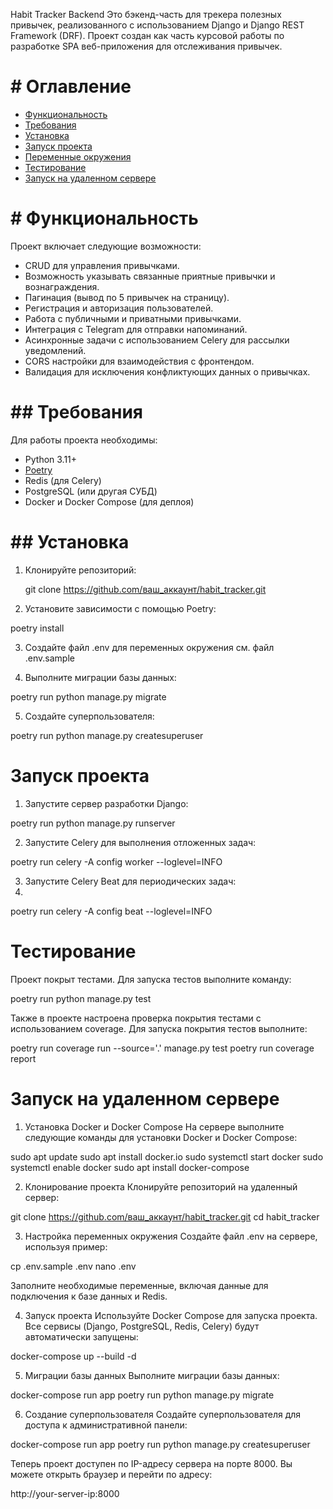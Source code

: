 Habit Tracker Backend
Это бэкенд-часть для трекера полезных привычек, 
реализованного с использованием Django и Django REST Framework (DRF). 
Проект создан как часть курсовой работы по разработке SPA веб-приложения для отслеживания привычек.

# **# Оглавление**

- [Функциональность](#Функциональность)
- [Требования](#Требования)
- [Установка](#Установка)
- [Запуск проекта](#Запуск-проекта)
- [Переменные окружения](#Переменные-окружения)
- [Тестирование](#Тестирование)
- [Запуск на удаленном сервере](#Тестирование)

# ****# Функциональность****

Проект включает следующие возможности:

- CRUD для управления привычками.
- Возможность указывать связанные приятные привычки и вознаграждения.
- Пагинация (вывод по 5 привычек на страницу).
- Регистрация и авторизация пользователей.
- Работа с публичными и приватными привычками.
- Интеграция с Telegram для отправки напоминаний.
- Асинхронные задачи с использованием Celery для рассылки уведомлений.
- CORS настройки для взаимодействия с фронтендом.
- Валидация для исключения конфликтующих данных о привычках.

# **## Требования**

Для работы проекта необходимы:

- Python 3.11+
- [Poetry](https://python-poetry.org/)
- Redis (для Celery)
- PostgreSQL (или другая СУБД)
- Docker и Docker Compose (для деплоя)

# **## Установка**

1. Клонируйте репозиторий:

   git clone https://github.com/ваш_аккаунт/habit_tracker.git

2. Установите зависимости с помощью Poetry:

poetry install

3. Создайте файл .env для переменных окружения см. файл .env.sample

4. Выполните миграции базы данных:

poetry run python manage.py migrate

5. Создайте суперпользователя:

poetry run python manage.py createsuperuser

# **Запуск проекта**

1. Запустите сервер разработки Django:

poetry run python manage.py runserver

2. Запустите Celery для выполнения отложенных задач:

poetry run celery -A config worker --loglevel=INFO

3. Запустите Celery Beat для периодических задач:
4. 
poetry run celery -A config beat --loglevel=INFO

# **Тестирование**

Проект покрыт тестами. Для запуска тестов выполните команду:

poetry run python manage.py test

Также в проекте настроена проверка покрытия тестами с использованием coverage. 
Для запуска покрытия тестов выполните:

poetry run coverage run --source='.' manage.py test
poetry run coverage report

# **Запуск на удаленном сервере**

1. Установка Docker и Docker Compose
На сервере выполните следующие команды для установки Docker и Docker Compose:

sudo apt update
sudo apt install docker.io
sudo systemctl start docker
sudo systemctl enable docker
sudo apt install docker-compose

2. Клонирование проекта
Клонируйте репозиторий на удаленный сервер:

git clone https://github.com/ваш_аккаунт/habit_tracker.git
cd habit_tracker

3. Настройка переменных окружения
Создайте файл .env на сервере, используя пример:

cp .env.sample .env
nano .env

Заполните необходимые переменные, включая данные для подключения к базе данных и Redis.

4. Запуск проекта
Используйте Docker Compose для запуска проекта. Все сервисы (Django, PostgreSQL, Redis, Celery) будут автоматически запущены:

docker-compose up --build -d


5. Миграции базы данных
Выполните миграции базы данных:

docker-compose run app poetry run python manage.py migrate

6. Создание суперпользователя
Создайте суперпользователя для доступа к административной панели:

docker-compose run app poetry run python manage.py createsuperuser

Теперь проект доступен по IP-адресу сервера на порте 8000. Вы можете открыть браузер и перейти по адресу:

http://your-server-ip:8000
